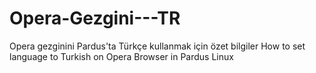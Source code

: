 # Opera-Gezgini---TR
Opera gezginini Pardus'ta Türkçe kullanmak için özet bilgiler
How to set language to Turkish on Opera Browser in Pardus Linux
